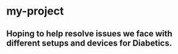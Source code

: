# my-project

## Hoping to help resolve issues we face with different setups and devices for Diabetics.
